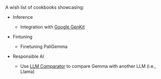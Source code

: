 A wish list of cookbooks showcasing:

* Inference
  * Integration with [Google GenKit](https://firebase.google.com/products/genkit)

* Fintuning
  * Finetuning PaliGemma

* Responsible AI
  * Use [LLM Comparator](https://github.com/pair-code/llm-comparator) to compare Gemma with another LLM (i.e., Llama)
